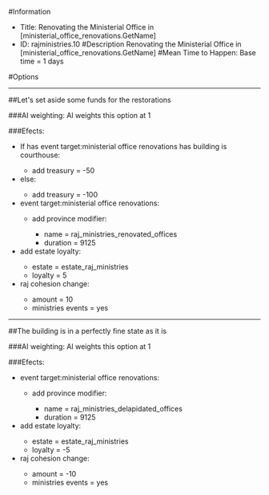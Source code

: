 #Information
 - Title: Renovating the Ministerial Office in [ministerial_office_renovations.GetName]
 - ID: rajministries.10
#Description
Renovating the Ministerial Office in [ministerial_office_renovations.GetName]
#Mean Time to Happen:
Base time = 1 days

#Options

___
##Let's set aside some funds for the restorations

###AI weighting:
AI weights this option at 1


###Efects:<ul><li>If has event target:ministerial office renovations has building is courthouse:</li><ul><li>add treasury = -50</li></ul><li>else:</li><ul><li>add treasury = -100</li></ul><li>event target:ministerial office renovations:</li><ul><li>add province modifier:</li><ul><li>name = raj_ministries_renovated_offices</li><li>duration = 9125</li></ul></ul><li>add estate loyalty:</li><ul><li>estate = estate_raj_ministries</li><li>loyalty = 5</li></ul><li>raj cohesion change:</li><ul><li>amount = 10</li><li>ministries events = yes</li></ul></ul>

___
##The building is in a perfectly fine state as it is

###AI weighting:
AI weights this option at 1


###Efects:<ul><li>event target:ministerial office renovations:</li><ul><li>add province modifier:</li><ul><li>name = raj_ministries_delapidated_offices</li><li>duration = 9125</li></ul></ul><li>add estate loyalty:</li><ul><li>estate = estate_raj_ministries</li><li>loyalty = -5</li></ul><li>raj cohesion change:</li><ul><li>amount = -10</li><li>ministries events = yes</li></ul></ul>
